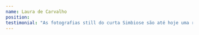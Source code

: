 ```yaml
---
name: Laura de Carvalho
position:
testimonial: "As fotografias still do curta Simbiose são até hoje uma referência para o filme. A equipe da PALMA não só fotografou, como captou rapidamente a ideia do projeto e agitou o set de filmagem com muita sensibilidade e profissionalismo."
---
```


